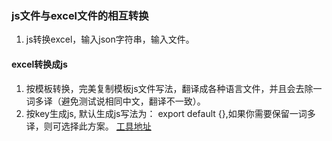### js文件与excel文件的相互转换
1. js转换excel，输入json字符串，输入文件。
#### excel转换成js
1. 按模板转换，完美复制模板js文件写法，翻译成各种语言文件，并且会去除一词多译（避免测试说相同中文，翻译不一致）。
2. 按key生成js, 默认生成js写法为： export default {},如果你需要保留一词多译，则可选择此方案。 
[工具地址](http://192.168.19.13:81)

